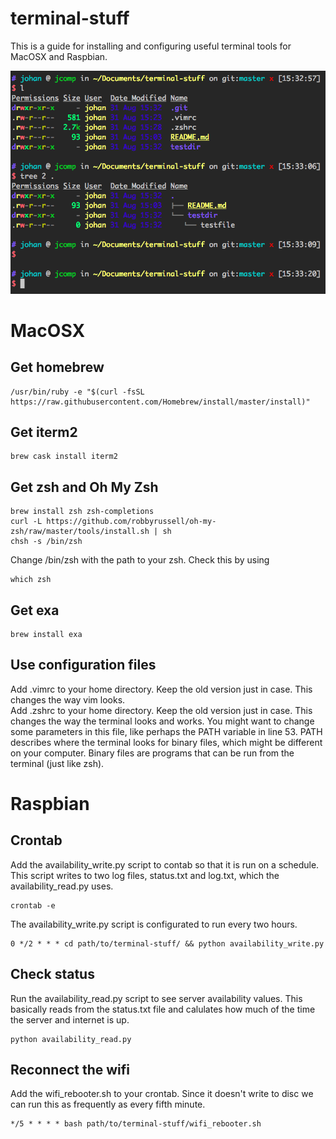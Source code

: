 # terminal-stuff
This is a guide for installing and configuring useful terminal tools for MacOSX and Raspbian.

![Terminal screenshot](https://raw.githubusercontent.com/johannsl/terminal-stuff/master/example_image.png)

# MacOSX

## Get homebrew 
```
/usr/bin/ruby -e "$(curl -fsSL https://raw.githubusercontent.com/Homebrew/install/master/install)"
```

## Get iterm2
```
brew cask install iterm2
```

## Get zsh and Oh My Zsh
```
brew install zsh zsh-completions
curl -L https://github.com/robbyrussell/oh-my-zsh/raw/master/tools/install.sh | sh
chsh -s /bin/zsh 
```
Change /bin/zsh with the path to your zsh. Check this by using 
```
which zsh
```

## Get exa
```
brew install exa
```

## Use configuration files
Add .vimrc to your home directory. Keep the old version just in case. This changes the way vim looks.  
Add .zshrc to your home directory. Keep the old version just in case. This changes the way the terminal looks and works. You might want to change some parameters in this file, like perhaps the PATH variable in line 53. PATH describes where the terminal looks for binary files, which might be different on your computer. Binary files are programs that can be run from the terminal (just like zsh).

# Raspbian

## Crontab
Add the availability_write.py script to contab so that it is run on a schedule.
This script writes to two log files, status.txt and log.txt, which the availability_read.py uses.
 ```
crontab -e
```
The availability_write.py script is configurated to run every two hours.
```
0 */2 * * * cd path/to/terminal-stuff/ && python availability_write.py
```


## Check status
Run the availability_read.py script to see server availability values.
This basically reads from the status.txt file and calulates how much of the time the server and internet is up.
```
python availability_read.py
```

## Reconnect the wifi
Add the wifi_rebooter.sh to your crontab. Since it doesn't write to disc we can run this as frequently as every fifth minute.
```
*/5 * * * * bash path/to/terminal-stuff/wifi_rebooter.sh
```
